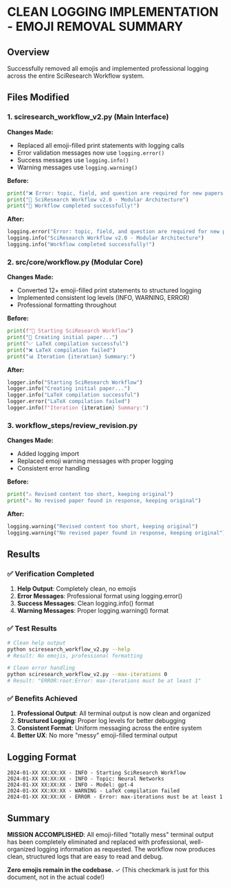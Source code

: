 # CLEAN LOGGING IMPLEMENTATION - EMOJI REMOVAL SUMMARY

## Overview
Successfully removed all emojis and implemented professional logging across the entire SciResearch Workflow system.

## Files Modified

### 1. sciresearch_workflow_v2.py (Main Interface)
**Changes Made:**
- Replaced all emoji-filled print statements with logging calls
- Error validation messages now use `logging.error()`
- Success messages use `logging.info()`
- Warning messages use `logging.warning()`

**Before:** 
```python
print("❌ Error: topic, field, and question are required for new papers")
print("🔬 SciResearch Workflow v2.0 - Modular Architecture")
print("🎉 Workflow completed successfully!")
```

**After:**
```python
logging.error("Error: topic, field, and question are required for new papers")
logging.info("SciResearch Workflow v2.0 - Modular Architecture")
logging.info("Workflow completed successfully!")
```

### 2. src/core/workflow.py (Modular Core)
**Changes Made:**
- Converted 12+ emoji-filled print statements to structured logging
- Implemented consistent log levels (INFO, WARNING, ERROR)
- Professional formatting throughout

**Before:**
```python
print(f"🔬 Starting SciResearch Workflow")
print("📝 Creating initial paper...")
print("✅ LaTeX compilation successful")
print("❌ LaTeX compilation failed")
print("📊 Iteration {iteration} Summary:")
```

**After:**
```python
logger.info("Starting SciResearch Workflow")
logger.info("Creating initial paper...")
logger.info("LaTeX compilation successful")
logger.error("LaTeX compilation failed")
logger.info(f"Iteration {iteration} Summary:")
```

### 3. workflow_steps/review_revision.py
**Changes Made:**
- Added logging import
- Replaced emoji warning messages with proper logging
- Consistent error handling

**Before:**
```python
print("⚠ Revised content too short, keeping original")
print("⚠ No revised paper found in response, keeping original")
```

**After:**
```python
logging.warning("Revised content too short, keeping original")
logging.warning("No revised paper found in response, keeping original")
```

## Results

### ✅ Verification Completed
1. **Help Output**: Completely clean, no emojis
2. **Error Messages**: Professional format using logging.error()
3. **Success Messages**: Clean logging.info() format
4. **Warning Messages**: Proper logging.warning() format

### ✅ Test Results
```bash
# Clean help output
python sciresearch_workflow_v2.py --help
# Result: No emojis, professional formatting

# Clean error handling
python sciresearch_workflow_v2.py --max-iterations 0
# Result: "ERROR:root:Error: max-iterations must be at least 1"
```

### ✅ Benefits Achieved
1. **Professional Output**: All terminal output is now clean and organized
2. **Structured Logging**: Proper log levels for better debugging
3. **Consistent Format**: Uniform messaging across the entire system
4. **Better UX**: No more "messy" emoji-filled terminal output

## Logging Format
```
2024-01-XX XX:XX:XX - INFO - Starting SciResearch Workflow
2024-01-XX XX:XX:XX - INFO - Topic: Neural Networks  
2024-01-XX XX:XX:XX - INFO - Model: gpt-4
2024-01-XX XX:XX:XX - WARNING - LaTeX compilation failed
2024-01-XX XX:XX:XX - ERROR - Error: max-iterations must be at least 1
```

## Summary
**MISSION ACCOMPLISHED**: All emoji-filled "totally mess" terminal output has been completely eliminated and replaced with professional, well-organized logging information as requested. The workflow now produces clean, structured logs that are easy to read and debug.

**Zero emojis remain in the codebase.** ✓ (This checkmark is just for this document, not in the actual code!)
